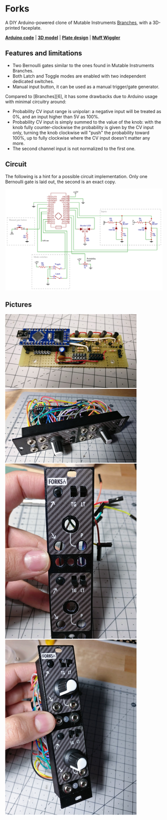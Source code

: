 Forks
=====

A DIY Arduino-powered clone of Mutable Instruments [Branches][5], with a 3D-printed faceplate.

**[Arduino code][1]** | **[3D model][2]** | **[Plate design][3]** | **[Muff Wiggler][4]**

[1]: forks.ino
[2]: plate.stl
[3]: plate.svg
[4]: https://www.muffwiggler.com/forum/viewtopic.php?t=216665
[5]: https://mutable-instruments.net/modules/branches/

Features and limitations
------------------------

- Two Bernoulli gates similar to the ones found in Mutable Instruments Branches.
- Both Latch and Toggle modes are enabled with two independent dedicated switches.
- Manual input button, it can be used as a manual trigger/gate generator.

Compared to [Branches][6], it has some drawbacks due to Arduino usage with minimal circuitry around:

- Probability CV input range is unipolar: a negative input will be treated as 0%, and an input higher than 5V as 100%.
- Probability CV input is simply summed to the value of the knob: with the knob fully counter-clockwise the probability is given by the CV input only, turning the knob clockwise will "push" the probability toward 100%, up to fully clockwise where the CV input doesn't matter any more.
- The second channel input is not normalized to the first one.

Circuit
-------

The following is a hint for a possible circuit implementation. Only one Bernoulli gate is laid out, the second is an exact copy.

![](schematic.png)

Pictures
--------

<img src="pictures/IMG_20190120_210330.jpg" width="420"> <img src="pictures/IMG_20190427_112937.jpg" width="420"> <img src="pictures/IMG_20190426_182714.jpg" width="420"> <img src="pictures/IMG_20190427_113603.jpg" width="420">